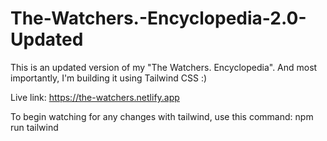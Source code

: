 # The-Watchers.-Encyclopedia-2.0-Updated
This is an updated version of my "The Watchers. Encyclopedia". And most importantly, I'm building it using Tailwind CSS :)

Live link: https://the-watchers.netlify.app

To begin watching for any changes with tailwind, use this command: npm run tailwind
